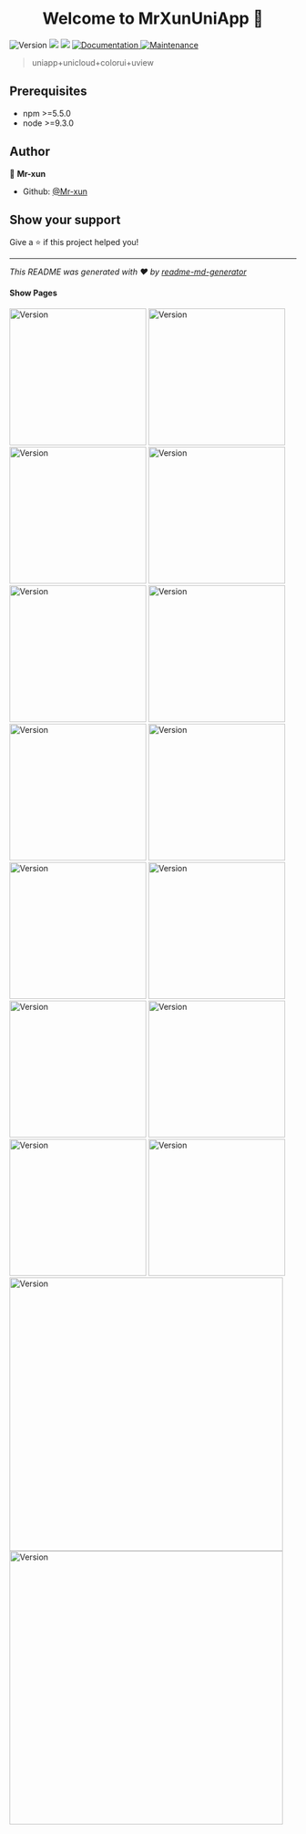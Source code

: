 <h1 align="center">Welcome to MrXunUniApp 👋</h1>
<p>
  <img alt="Version" src="https://img.shields.io/badge/version-1.0.0-blue.svg?cacheSeconds=2592000" />
  <img src="https://img.shields.io/badge/npm-%3E%3D5.5.0-blue.svg" />
  <img src="https://img.shields.io/badge/node-%3E%3D9.3.0-blue.svg" />
  <a href="https://github.com/Mr-xun/uniapp-mp#readme" target="_blank">
    <img alt="Documentation" src="https://img.shields.io/badge/documentation-yes-brightgreen.svg" />
  </a>
  <a href="https://github.com/Mr-xun/uniapp-mp/graphs/commit-activity" target="_blank">
    <img alt="Maintenance" src="https://img.shields.io/badge/Maintained%3F-yes-green.svg" />
  </a>
</p>

> uniapp+unicloud+colorui+uview

## Prerequisites

- npm >=5.5.0
- node >=9.3.0

## Author

👤 **Mr-xun**

* Github: [@Mr-xun](https://github.com/Mr-xun)

## Show your support

Give a ⭐️ if this project helped you!

***
_This README was generated with ❤️ by [readme-md-generator](https://github.com/kefranabg/readme-md-generator)_

#### Show Pages

  <img alt="Version" src="./static/shows/show1.jpg" width="240"/>
  <img alt="Version" src="./static/shows/show2.jpg" width="240"/>
  <img alt="Version" src="./static/shows/show3.jpg" width="240"/>
  <img alt="Version" src="./static/shows/show4.jpg" width="240"/>
  <img alt="Version" src="./static/shows/show5.jpg" width="240"/>
  <img alt="Version" src="./static/shows/show6.jpg" width="240"/>
  <img alt="Version" src="./static/shows/show7.jpg" width="240"/>
  <img alt="Version" src="./static/shows/show8.jpg" width="240"/>
  <img alt="Version" src="./static/shows/show9.jpg" width="240"/>
  <img alt="Version" src="./static/shows/show10.jpg" width="240"/>
  <img alt="Version" src="./static/shows/show11.jpg" width="240"/>
  <img alt="Version" src="./static/shows/show12.jpg" width="240"/>
  <img alt="Version" src="./static/shows/show13.jpg" width="240"/>
  <img alt="Version" src="./static/shows/show14.jpg" width="240"/>
  <img alt="Version" src="./static/shows/show15.png" width="480"/>
  <img alt="Version" src="./static/shows/show16.png" width="480"/>